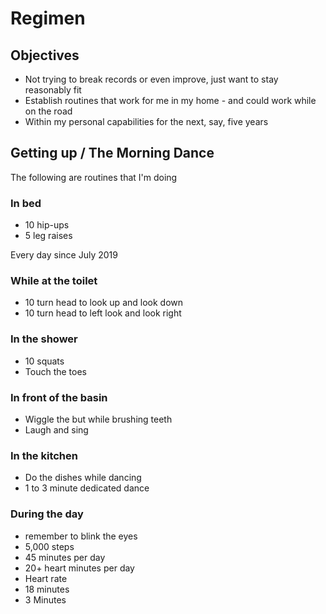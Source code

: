 # Regimen

## Objectives

* Not trying to break records or even improve, just want to stay reasonably fit
* Establish routines that work for me in my home - and could work while on the road
* Within my personal capabilities for the next, say, five years

## Getting up / The Morning Dance

The following are routines that I'm doing

### In bed

* 10 hip-ups
* 5 leg raises

Every day since July 2019

### While at the toilet

* 10 turn head to look up and look down
* 10 turn head to left look and look right

### In the shower

* 10 squats
* Touch the toes

### In front of the basin

* Wiggle the but while brushing teeth
* Laugh and sing

### In the kitchen

* Do the dishes while dancing
* 1 to 3 minute dedicated dance


### During the day

* remember to blink the eyes
* 5,000 steps
* 45 minutes per day
* 20+ heart minutes per day
* Heart rate
* 18 minutes
* 3 Minutes
